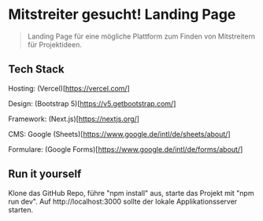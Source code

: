 # Mitstreiter gesucht! Landing Page

> Landing Page für eine mögliche Plattform zum Finden von Mitstreitern für Projektideen.

## Tech Stack

Hosting: (Vercel)[https://vercel.com/]

Design: (Bootstrap 5)[https://v5.getbootstrap.com/]

Framework: (Next.js)[https://nextjs.org/]

CMS: Google (Sheets)[https://www.google.de/intl/de/sheets/about/]

Formulare: (Google Forms)[https://www.google.de/intl/de/forms/about/]

## Run it yourself

Klone das GitHub Repo, führe "npm install" aus, starte das Projekt mit "npm run dev". Auf http://localhost:3000 sollte der lokale Applikationsserver starten.
